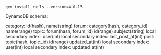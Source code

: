 `gem install rails --version=4.0.13`

DynamoDB schema:

category: id(hash), name(string)
forum: category(hash, category_id) name(range)
topic:
  forum(hash, forum_id) id(range) subject(string)
  local secondary index: user(int)
  local secondary index: last_post_at(int)
post:
  topic(hash, topic_id) id(range) updated_at(int)
  local secondary index: user(int)
  local secondary index: updated_at(int)